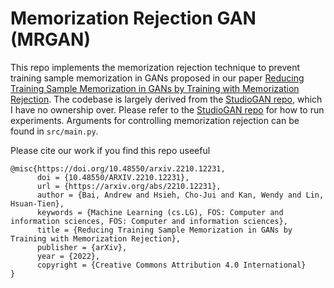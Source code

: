 # Memorization Rejection GAN (MRGAN)
This repo implements the memorization rejection technique to prevent training sample memorization in GANs proposed in our paper [Reducing Training Sample Memorization in GANs by Training with Memorization Rejection](https://arxiv.org/abs/2210.12231).
The codebase is largely derived from the [StudioGAN repo](https://github.com/POSTECH-CVLab/PyTorch-StudioGAN), which I have no ownership over. 
Please refer to the [StudioGAN repo](https://github.com/POSTECH-CVLab/PyTorch-StudioGAN) for how to run experiments.
Arguments for controlling memorization rejection can be found in `src/main.py`.

Please cite our work if you find this repo useeful
```
@misc{https://doi.org/10.48550/arxiv.2210.12231,
      doi = {10.48550/ARXIV.2210.12231},
      url = {https://arxiv.org/abs/2210.12231},
      author = {Bai, Andrew and Hsieh, Cho-Jui and Kan, Wendy and Lin, Hsuan-Tien},
      keywords = {Machine Learning (cs.LG), FOS: Computer and information sciences, FOS: Computer and information sciences},
      title = {Reducing Training Sample Memorization in GANs by Training with Memorization Rejection},
      publisher = {arXiv},
      year = {2022},
      copyright = {Creative Commons Attribution 4.0 International}
}
```
